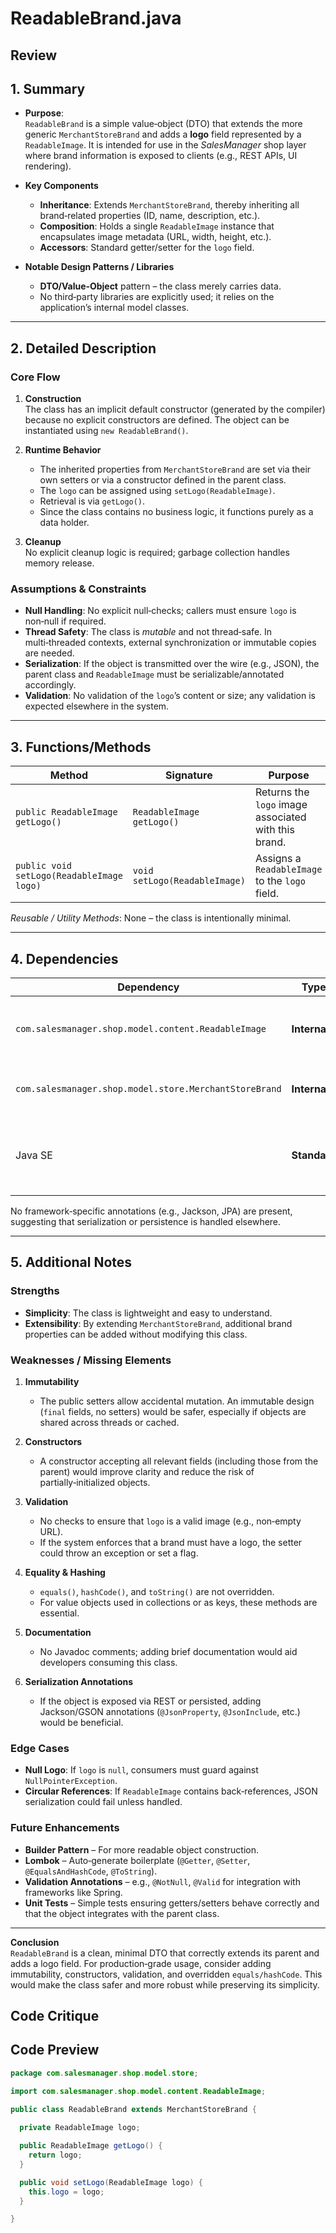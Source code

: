 # ReadableBrand.java

## Review

## 1. Summary  

- **Purpose**:  
  `ReadableBrand` is a simple value‑object (DTO) that extends the more generic `MerchantStoreBrand` and adds a **logo** field represented by a `ReadableImage`. It is intended for use in the *SalesManager* shop layer where brand information is exposed to clients (e.g., REST APIs, UI rendering).

- **Key Components**  
  - **Inheritance**: Extends `MerchantStoreBrand`, thereby inheriting all brand‑related properties (ID, name, description, etc.).  
  - **Composition**: Holds a single `ReadableImage` instance that encapsulates image metadata (URL, width, height, etc.).  
  - **Accessors**: Standard getter/setter for the `logo` field.

- **Notable Design Patterns / Libraries**  
  - **DTO/Value‑Object** pattern – the class merely carries data.  
  - No third‑party libraries are explicitly used; it relies on the application’s internal model classes.

---

## 2. Detailed Description  

### Core Flow

1. **Construction**  
   The class has an implicit default constructor (generated by the compiler) because no explicit constructors are defined. The object can be instantiated using `new ReadableBrand()`.

2. **Runtime Behavior**  
   - The inherited properties from `MerchantStoreBrand` are set via their own setters or via a constructor defined in the parent class.  
   - The `logo` can be assigned using `setLogo(ReadableImage)`.  
   - Retrieval is via `getLogo()`.  
   - Since the class contains no business logic, it functions purely as a data holder.

3. **Cleanup**  
   No explicit cleanup logic is required; garbage collection handles memory release.

### Assumptions & Constraints  

- **Null Handling**: No explicit null‑checks; callers must ensure `logo` is non‑null if required.  
- **Thread Safety**: The class is *mutable* and not thread‑safe. In multi‑threaded contexts, external synchronization or immutable copies are needed.  
- **Serialization**: If the object is transmitted over the wire (e.g., JSON), the parent class and `ReadableImage` must be serializable/annotated accordingly.  
- **Validation**: No validation of the `logo`’s content or size; any validation is expected elsewhere in the system.

---

## 3. Functions/Methods  

| Method | Signature | Purpose | Inputs | Outputs | Side‑Effects |
|--------|-----------|---------|--------|---------|--------------|
| `public ReadableImage getLogo()` | `ReadableImage getLogo()` | Returns the `logo` image associated with this brand. | None | `ReadableImage` instance (may be `null`) | None |
| `public void setLogo(ReadableImage logo)` | `void setLogo(ReadableImage)` | Assigns a `ReadableImage` to the `logo` field. | `ReadableImage` instance (may be `null`) | None | Mutates the `logo` field |

*Reusable / Utility Methods*: None – the class is intentionally minimal.

---

## 4. Dependencies  

| Dependency | Type | Notes |
|------------|------|-------|
| `com.salesmanager.shop.model.content.ReadableImage` | **Internal** | Represents image metadata; likely a DTO. |
| `com.salesmanager.shop.model.store.MerchantStoreBrand` | **Internal** | Superclass providing core brand attributes. |
| Java SE | **Standard** | No additional third‑party libraries are required. |

No framework‑specific annotations (e.g., Jackson, JPA) are present, suggesting that serialization or persistence is handled elsewhere.

---

## 5. Additional Notes  

### Strengths  

- **Simplicity**: The class is lightweight and easy to understand.  
- **Extensibility**: By extending `MerchantStoreBrand`, additional brand properties can be added without modifying this class.  

### Weaknesses / Missing Elements  

1. **Immutability**  
   - The public setters allow accidental mutation. An immutable design (`final` fields, no setters) would be safer, especially if objects are shared across threads or cached.

2. **Constructors**  
   - A constructor accepting all relevant fields (including those from the parent) would improve clarity and reduce the risk of partially‑initialized objects.

3. **Validation**  
   - No checks to ensure that `logo` is a valid image (e.g., non‑empty URL).  
   - If the system enforces that a brand must have a logo, the setter could throw an exception or set a flag.

4. **Equality & Hashing**  
   - `equals()`, `hashCode()`, and `toString()` are not overridden.  
   - For value objects used in collections or as keys, these methods are essential.

5. **Documentation**  
   - No Javadoc comments; adding brief documentation would aid developers consuming this class.

6. **Serialization Annotations**  
   - If the object is exposed via REST or persisted, adding Jackson/GSON annotations (`@JsonProperty`, `@JsonInclude`, etc.) would be beneficial.

### Edge Cases  

- **Null Logo**: If `logo` is `null`, consumers must guard against `NullPointerException`.  
- **Circular References**: If `ReadableImage` contains back‑references, JSON serialization could fail unless handled.

### Future Enhancements  

- **Builder Pattern** – For more readable object construction.  
- **Lombok** – Auto‑generate boilerplate (`@Getter`, `@Setter`, `@EqualsAndHashCode`, `@ToString`).  
- **Validation Annotations** – e.g., `@NotNull`, `@Valid` for integration with frameworks like Spring.  
- **Unit Tests** – Simple tests ensuring getters/setters behave correctly and that the object integrates with the parent class.

---

**Conclusion**  
`ReadableBrand` is a clean, minimal DTO that correctly extends its parent and adds a logo field. For production‑grade usage, consider adding immutability, constructors, validation, and overridden `equals/hashCode`. This would make the class safer and more robust while preserving its simplicity.

## Code Critique



## Code Preview

```java
package com.salesmanager.shop.model.store;

import com.salesmanager.shop.model.content.ReadableImage;

public class ReadableBrand extends MerchantStoreBrand {
  
  private ReadableImage logo;

  public ReadableImage getLogo() {
    return logo;
  }

  public void setLogo(ReadableImage logo) {
    this.logo = logo;
  }

}



```
